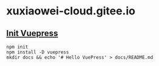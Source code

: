 # xuxiaowei-cloud.gitee.io

## [Init Vuepress]()

```
npm init
npm install -D vuepress
mkdir docs && echo '# Hello VuePress' > docs/README.md
```
